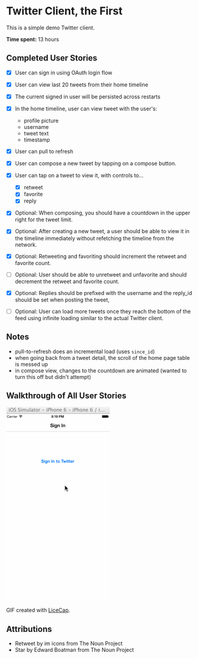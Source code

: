 # Twitter Client, the First

This is a simple demo Twitter client.

**Time spent:** 13 hours


## Completed User Stories

* [x] User can sign in using OAuth login flow
* [x] User can view last 20 tweets from their home timeline
* [x] The current signed in user will be persisted across restarts
* [x] In the home timeline, user can view tweet with the user's: 
    * profile picture
    * username
    * tweet text
    * timestamp
* [x] User can pull to refresh
* [x] User can compose a new tweet by tapping on a compose button.
* [x] User can tap on a tweet to view it, with controls to...
    * [x] retweet
    * [x] favorite
    * [x] reply
* [x] Optional: When composing, you should have a countdown in the upper right for the tweet limit.
* [x] Optional: After creating a new tweet, a user should be able to view it in the timeline immediately without refetching the timeline from the network.
* [x] Optional: Retweeting and favoriting should increment the retweet and favorite count.
* [ ] Optional: User should be able to unretweet and unfavorite and should decrement the retweet and favorite count.
* [x] Optional: Replies should be prefixed with the username and the reply_id should be set when posting the tweet,
* [ ] Optional: User can load more tweets once they reach the bottom of the feed using infinite loading similar to the actual Twitter client.


## Notes

* pull-to-refresh does an incremental load (uses `since_id`)
* when going back from a tweet detail, the scroll of the home page table is messed up
* in compose view, changes to the countdown are animated (wanted to turn this off but didn't attempt)


## Walkthrough of All User Stories

![Video Walkthrough](hw.gif)

GIF created with [LiceCap](http://www.cockos.com/licecap/).


## Attributions

* Retweet by im icons from The Noun Project
* Star by Edward Boatman from The Noun Project


